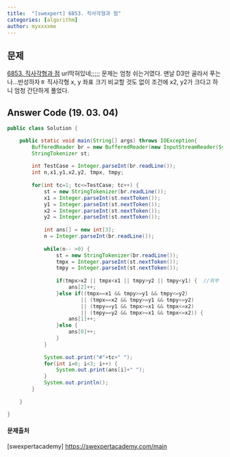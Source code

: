 ```yaml
---
title:  "[swexpert] 6853. 직사각형과 점"
categories: [algorithm]
author: myxxxxme
---
```


## 문제
[6853. 직사각형과 점](https://swexpertacademy.com/main/main.do)
url막혀있네;;;;;
문제는 엄청 쉬는거였다. 맨날 D3만 골라서 푸는 나...반성하자ㅎ
직사각형 x, y 좌표 크기 비교할 것도 없이 조건에 x2, y2가 크다고 하니 엄청 간단하게 풀었다.



## Answer Code (19. 03. 04)

``` java
public class Solution {

	public static void main(String[] args) throws IOException{
		BufferedReader br = new BufferedReader(new InputStreamReader(System.in));
		StringTokenizer st;
		
		int TestCase = Integer.parseInt(br.readLine());
		int n,x1,y1,x2,y2, tmpx, tmpy;
		
		for(int tc=1; tc<=TestCase; tc++) {
			st = new StringTokenizer(br.readLine());
			x1 = Integer.parseInt(st.nextToken());
			y1 = Integer.parseInt(st.nextToken());
			x2 = Integer.parseInt(st.nextToken());
			y2 = Integer.parseInt(st.nextToken());
			
			int ans[] = new int[3];
			n = Integer.parseInt(br.readLine());
			
			while(n-- >0) {
				st = new StringTokenizer(br.readLine());
				tmpx = Integer.parseInt(st.nextToken());
				tmpy = Integer.parseInt(st.nextToken());
				
				if(tmpx>x2 || tmpx<x1 || tmpy>y2 || tmpy<y1) {	//외부
					ans[2]++;
				}else if((tmpx==x1 && tmpy>=y1 && tmpy<=y2) 
						|| (tmpx==x2 && tmpy>=y1 && tmpy<=y2)
						|| (tmpy==y1 && tmpx>=x1 && tmpx<=x2)
						|| (tmpy==y2 && tmpx>=x1 && tmpx<=x2)) {
					ans[1]++;
				}else {
					ans[0]++;
				}
			}
			
			System.out.print("#"+tc+" ");
			for(int i=0; i<3; i++) {
				System.out.print(ans[i]+" ");
			}
			System.out.println();
		}
		
	}

}


```




#### 문제출처
[swexpertacademy] https://swexpertacademy.com/main
